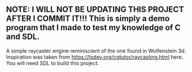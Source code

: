 ## NOTE: I WILL NOT BE UPDATING THIS PROJECT AFTER I COMMIT IT!!! This is simply a demo program that I made to test my knowledge of C and SDL.

A simple raycaster engine reminiscient of the one found in Wolfenstein 3d. Inspiration was taken from https://lodev.org/cgtutor/raycasting.html here. You will need SDL to build this project.
